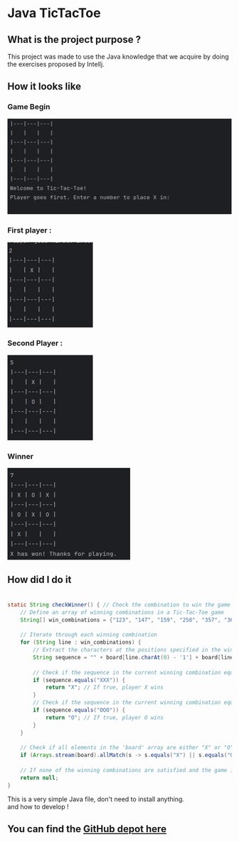 # Java TicTacToe <Badge type="tip" text="Java" />

## What is the project purpose ?

This project was made to use the Java knowledge that we acquire by doing the exercises proposed by Intellj.

## How it looks like

### Game Begin

![How looks the TicTacToe in the command line](../images/TicTacToe-incommandeline.png)

### First player :

![First player choose a place](../images/TicTacToe-playerX.png)

### Second Player :

![Second player choose a place](../images/TicTacToe-playerO.png)

### Winner

![When a player win](../images/TicTacToe-winner.png)

## How did I do it

```Java

static String checkWinner() { // Check the combination to win the game
    // Define an array of winning combinations in a Tic-Tac-Toe game
    String[] win_combinations = {"123", "147", "159", "258", "357", "369", "456", "789"};

    // Iterate through each winning combination
    for (String line : win_combinations) {
        // Extract the characters at the positions specified in the winning combination from the 'board' array
        String sequence = "" + board[line.charAt(0) - '1'] + board[line.charAt(1) - '1'] + board[line.charAt(2) - '1'];

        // Check if the sequence in the current winning combination equals "XXX"
        if (sequence.equals("XXX")) {
            return "X"; // If true, player X wins
        }
        // Check if the sequence in the current winning combination equals "OOO"
        if (sequence.equals("OOO")) {
            return "O"; // If true, player O wins
        }
    }

    // Check if all elements in the 'board' array are either "X" or "O", indicating a draw
    if (Arrays.stream(board).allMatch(s -> s.equals("X") || s.equals("O"))) return "draw";

    // If none of the winning combinations are satisfied and the game is not a draw, return null
    return null;
}

```

This is a very simple Java file, don't need to install anything. \
and how to develop !

## You can find the [GitHub depot here](https://github.com/Alex-zReeZ/TicTacToe)
